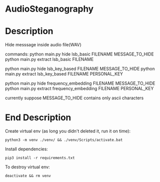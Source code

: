 # AudioSteganography

# Description
Hide messsage inside audio file(WAV)

commands:
python main.py hide lsb_basic FILENAME MESSAGE_TO_HIDE
python main.py extract lsb_basic FILENAME

python main.py hide lsb_key_based FILENAME MESSAGE_TO_HIDE
python main.py extract lsb_key_based FILENAME PERSONAL_KEY

python main.py hide frequency_embedding FILENAME MESSAGE_TO_HIDE
python main.py extract frequency_embedding FILENAME PERSONAL_KEY

currently suppose MESSAGE_TO_HIDE contains only ascii characters

# End Description
  
Create virtual env (as long you didn't deleted it, run it on time):  
  
```  
python3 -m venv ./venv/ && ./venv/Scripts/activate.bat  
```  
  
Install dependencies:  
  
```  
pip3 install -r requirements.txt  
```  
  
To destroy virtual env:  
  
```  
deactivate && rm venv  
```